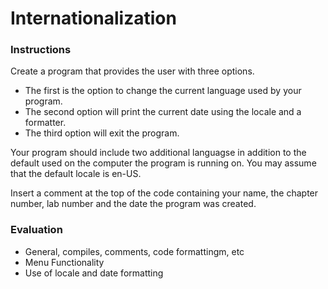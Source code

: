 # Internationalization

### Instructions

Create a program that provides the user with three options. 
- The first is the option to change the current language used by your program. 
- The second option will print the current date using the locale and a formatter. 
- The third option will exit the program. 

Your program should include two additional languagse in addition to the default used on the computer the program is running on. You may assume that the default locale is en-US.   

Insert a comment at the top of the code containing your name, the chapter number, lab number and the date the program was created.  

### Evaluation

- General, compiles, comments, code formattingm, etc
- Menu Functionality
- Use of locale and date formatting

